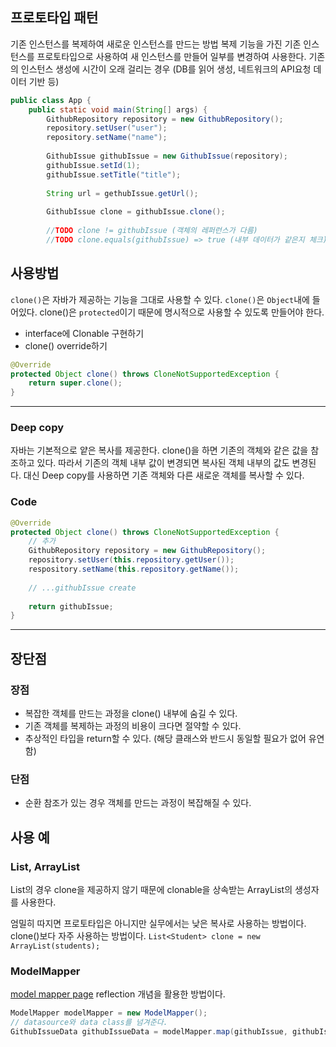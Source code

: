 ## 프로토타입 패턴
기존 인스턴스를 복제하여 새로운 인스턴스를 만드는 방법
복제 기능을 가진 기존 인스턴스를 프로토타입으로 사용하여 새 인스턴스를 만들어 일부를 변경하여 사용한다.
기존의 인스턴스 생성에 시간이 오래 걸리는 경우 (DB를 읽어 생성, 네트워크의 API요청 데이터 기반 등) 

```java
public class App {
	public static void main(String[] args) {
    	GithubRepository repository = new GithubRepository();
        repository.setUser("user");
        repository.setName("name");
        
        GithubIssue githubIssue = new GithubIssue(repository);
        githubIssue.setId(1);
        githubIssue.setTitle("title");
        
        String url = gethubIssue.getUrl();
        
        GithubIssue clone = githubIssue.clone();
        
        //TODO clone != githubIssue (객체의 레퍼런스가 다름)
        //TODO clone.equals(githubIssue) => true (내부 데이터가 같은지 체크)
```

## 사용방법

`clone()`은 자바가 제공하는 기능을 그대로 사용할 수 있다.
`clone()`은 `Object`내에 들어있다. clone()은 `protected`이기 때문에 명시적으로 사용할 수 있도록 만들어야 한다.
- interface에 Clonable 구현하기
- clone() override하기

```java
@Override
protected Object clone() throws CloneNotSupportedException {
	return super.clone();
}
```

<hr/>

### Deep copy
자바는 기본적으로 얕은 복사를 제공한다. clone()을 하면 기존의 객체와 같은 값을 참조하고 있다. 따라서 기존의 객체 내부 값이 변경되면 복사된 객체 내부의 값도 변경된다. 대신 Deep copy를 사용하면 기존 객체와 다른 새로운 객체를 복사할 수 있다.

### Code

```java
@Override
protected Object clone() throws CloneNotSupportedException {
	// 추가
    GithubRepository repository = new GithubRepository();
    repository.setUser(this.repository.getUser());
    respository.setName(this.repository.getName());
     
    // ...githubIssue create
    
	return githubIssue;
}
```

<hr>

## 장단점
### 장점
- 복잡한 객체를 만드는 과정을 clone() 내부에 숨길 수 있다.
- 기존 객체를 복제하는 과정의 비용이 크다면 절약할 수 있다.
- 추상적인 타입을 return할 수 있다. (해당 클래스와 반드시 동일할 필요가 없어 유연함)

### 단점
- 순환 참조가 있는 경우 객체를 만드는 과정이 복잡해질 수 있다.


## 사용 예
### List, ArrayList
List의 경우 clone을 제공하지 않기 때문에 clonable을 상속받는 ArrayList의 생성자를 사용한다.

엄밀히 따지면 프로토타입은 아니지만 실무에서는 낮은 복사로 사용하는 방법이다. clone()보다 자주 사용하는 방법이다.
`List<Student> clone = new ArrayList(students);`

### ModelMapper
[model mapper page](modelmapper.org)
reflection 개념을 활용한 방법이다.

```java
ModelMapper modelMapper = new ModelMapper();
// datasource와 data class를 넘겨준다.
GithubIssueData githubIssueData = modelMapper.map(githubIssue, githubIssueData.class);
```


